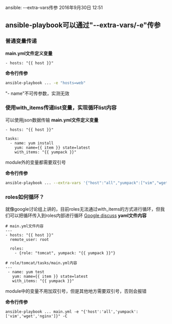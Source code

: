ansible: --extra-vars传参
2016年9月30日
12:51
 
## ansible-playbook可以通过"--extra-vars/-e"传参
 
### 普通变量传递
**main.yml文件定义变量**
```
- hosts: "{{ host }}"
```
 
**命令行传参**
``` bash
ansible-playbook ... -e "hosts=web"
```
"- name"不可传参数，实测无效
 
### 使用with_items传递list变量，实现循环list内容
可以使用json数据传输
**main.yml文件定义变量**
```
- hosts: "{{ host }}"
 
tasks:
  - name: yum install
    yum: name={{ item }} state=latest
    with_items: "{{ yumpack }}"
```
module外的变量都需要双引号
 
**命令行传参**
``` bash
ansible-playbook ... --extra-vars '{"host":"all","yumpack":["vim","wget"]}'
```
 
### roles如何循环？
就像google讨论组上讲的，目前roles无法通过with_items的方式进行循环，但我们可以把循环传入到roles内部进行循环
[Google discuss](https://groups.google.com/forum/#!msg/ansible-project/B5547FiIhYA/-iJ7Zl7E5ccJ)
**yaml文件内容**
``` 
# main.yml文件内容
---
- hosts: "{{ host }}"
  remote_user: root
 
  roles:
    - {role: "tomcat", yumpack: "{{ yumpack }}"}
 
# role/tomcat/tasks/main.yml内容
---
 - name: yum test
   yum: name={{ item }} state=latest
   with_items: "{{ yumpack }}"
```
module中的变量不用加双引号，但是其他地方需要双引号，否则会报错
 
 
**命令行传参**
```
ansible-playbook ... main.yml -e "{'host':'all','yumpack':['vim','wget','nginx']}" -C
```
